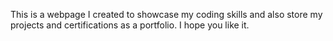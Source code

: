 This is a webpage I created to showcase my coding skills and also store my projects and certifications as a portfolio. I hope you like it. 
